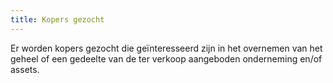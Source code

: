 ```yaml
---
title: Kopers gezocht
---
```


Er worden kopers gezocht die geïnteresseerd zijn in het overnemen van het geheel of een gedeelte van de ter verkoop aangeboden onderneming en/of assets.
